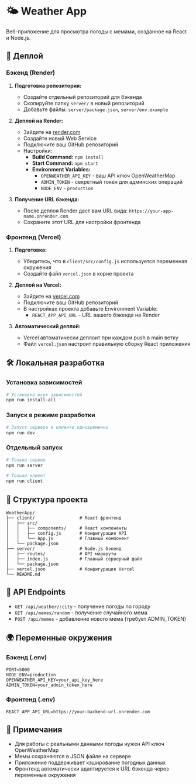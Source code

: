 # 🌤️ Weather App

Веб-приложение для просмотра погоды с мемами, созданное на React и Node.js.

## 🚀 Деплой

### Бэкенд (Render)

1. **Подготовка репозитория:**
   - Создайте отдельный репозиторий для бэкенда
   - Скопируйте папку `server/` в новый репозиторий
   - Добавьте файлы: `server/package.json`, `server/env.example`

2. **Деплой на Render:**
   - Зайдите на [render.com](https://render.com)
   - Создайте новый Web Service
   - Подключите ваш GitHub репозиторий
   - Настройки:
     - **Build Command:** `npm install`
     - **Start Command:** `npm start`
     - **Environment Variables:**
       - `OPENWEATHER_API_KEY` - ваш API ключ OpenWeatherMap
       - `ADMIN_TOKEN` - секретный токен для админских операций
       - `NODE_ENV` - `production`

3. **Получение URL бэкенда:**
   - После деплоя Render даст вам URL вида: `https://your-app-name.onrender.com`
   - Сохраните этот URL для настройки фронтенда

### Фронтенд (Vercel)

1. **Подготовка:**
   - Убедитесь, что в `client/src/config.js` используется переменная окружения
   - Создайте файл `vercel.json` в корне проекта

2. **Деплой на Vercel:**
   - Зайдите на [vercel.com](https://vercel.com)
   - Подключите ваш GitHub репозиторий
   - В настройках проекта добавьте Environment Variable:
     - `REACT_APP_API_URL` - URL вашего бэкенда на Render

3. **Автоматический деплой:**
   - Vercel автоматически деплоит при каждом push в main ветку
   - Файл `vercel.json` настроит правильную сборку React приложения

## 🛠️ Локальная разработка

### Установка зависимостей
```bash
# Установка всех зависимостей
npm run install-all
```

### Запуск в режиме разработки
```bash
# Запуск сервера и клиента одновременно
npm run dev
```

### Отдельный запуск
```bash
# Только сервер
npm run server

# Только клиент
npm run client
```

## 📁 Структура проекта

```
WeatherApp/
├── client/                 # React фронтенд
│   ├── src/
│   │   ├── components/     # React компоненты
│   │   ├── config.js       # Конфигурация API
│   │   └── App.js          # Главный компонент
│   └── package.json
├── server/                 # Node.js бэкенд
│   ├── routes/             # API маршруты
│   ├── index.js            # Главный серверный файл
│   └── package.json
├── vercel.json             # Конфигурация Vercel
└── README.md
```

## 🔧 API Endpoints

- `GET /api/weather/:city` - получение погоды по городу
- `GET /api/memes/random` - получение случайного мема
- `POST /api/memes` - добавление нового мема (требует ADMIN_TOKEN)

## 🌍 Переменные окружения

### Бэкенд (.env)
```
PORT=5000
NODE_ENV=production
OPENWEATHER_API_KEY=your_api_key_here
ADMIN_TOKEN=your_admin_token_here
```

### Фронтенд (.env)
```
REACT_APP_API_URL=https://your-backend-url.onrender.com
```

## 📝 Примечания

- Для работы с реальными данными погоды нужен API ключ OpenWeatherMap
- Мемы сохраняются в JSON файле на сервере
- Приложение поддерживает кэширование погодных данных
- Фронтенд автоматически адаптируется к URL бэкенда через переменные окружения 